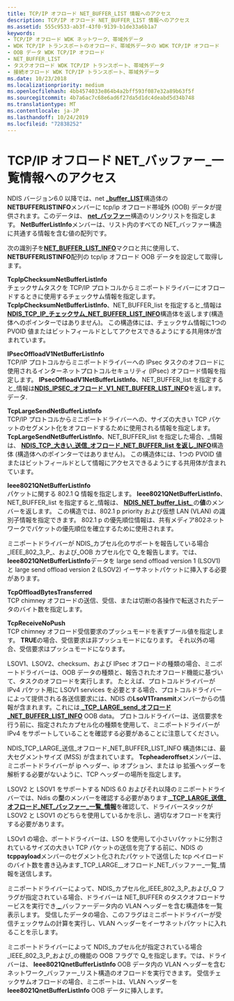 ```yaml
---
title: TCP/IP オフロード NET_BUFFER_LIST 情報へのアクセス
description: TCP/IP オフロード NET_BUFFER_LIST 情報へのアクセス
ms.assetid: 555c9533-ab3f-43f0-9139-b1de33a6b1a7
keywords:
- TCP/IP オフロード WDK ネットワーク、帯域外データ
- WDK TCP/IP トランスポートのオフロード、帯域外データの WDK TCP/IP オフロード
- OOB データ WDK TCP/IP オフロード
- NET_BUFFER_LIST
- タスクオフロード WDK TCP/IP トランスポート、帯域外データ
- 接続オフロード WDK TCP/IP トランスポート、帯域外データ
ms.date: 10/23/2018
ms.localizationpriority: medium
ms.openlocfilehash: 4bb4574033e864b4a2bff593f087e32a89b63f5f
ms.sourcegitcommit: 4b7a6ac7c68e6ad6f27da5d1dc4deabd5d34b748
ms.translationtype: MT
ms.contentlocale: ja-JP
ms.lasthandoff: 10/24/2019
ms.locfileid: "72838252"
---
```

# <a name="accessing-tcpip-offload-net_buffer_list-information"></a>TCP/IP オフロード NET\_バッファー\_一覧情報へのアクセス

NDIS バージョン6.0 以降では、net [ **\_buffer\_LIST**](https://docs.microsoft.com/windows-hardware/drivers/ddi/ndis/ns-ndis-_net_buffer_list)構造体の**NETBUFFERLISTINFO**メンバーに tcp/ip オフロード帯域外 (OOB) データが提供されます。このデータは、 [**net\_バッファー**](https://docs.microsoft.com/windows-hardware/drivers/ddi/ndis/ns-ndis-_net_buffer)構造のリンクリストを指定します。 **NetBufferListInfo**メンバーは、リスト内のすべての NET\_バッファー構造に共通する情報を含む値の配列です。

次の識別子を[**NET\_BUFFER\_LIST\_INFO**](https://docs.microsoft.com/windows-hardware/drivers/network/net-buffer-list-info)マクロと共に使用して、 **NETBUFFERLISTINFO**配列の tcp/ip オフロード OOB データを設定して取得します。

<a href="" id="tcpipchecksumnetbufferlistinfo"></a>**TcpIpChecksumNetBufferListInfo**  
チェックサムタスクを TCP/IP プロトコルからミニポートドライバーにオフロードするときに使用するチェックサム情報を指定します。 **TcpIpChecksumNetBufferListInfo**、NET\_BUFFER\_list を指定すると\_情報は[**NDIS\_TCP\_IP\_チェックサム\_NET\_BUFFER\_LIST\_INFO**](https://docs.microsoft.com/windows-hardware/drivers/ddi/ndis/ns-ndis-_ndis_tcp_ip_checksum_net_buffer_list_info)構造体を返します(構造体へのポインターではありません)。 この構造体には、チェックサム情報に1つの PVOID 値またはビットフィールドとしてアクセスできるようにする共用体が含まれています。

<a href="" id="ipsecoffloadv1netbufferlistinfo"></a>**IPsecOffloadV1NetBufferListInfo**  
TCP/IP プロトコルからミニポートドライバーへの IPsec タスクのオフロードに使用されるインターネットプロトコルセキュリティ (IPsec) オフロード情報を指定します。 **IPsecOffloadV1NetBufferListInfo**、NET\_BUFFER\_list を指定すると\_情報は[**NDIS\_IPSEC\_オフロード\_V1\_NET\_BUFFER\_LIST\_INFO**](https://docs.microsoft.com/windows-hardware/drivers/ddi/ndis/ns-ndis-_ndis_ipsec_offload_v1_net_buffer_list_info)を返します。データ.

<a href="" id="tcplargesendnetbufferlistinfo"></a>**TcpLargeSendNetBufferListInfo**  
TCP/IP プロトコルからミニポートドライバーへの、サイズの大きい TCP パケットのセグメント化をオフロードするために使用される情報を指定します。 **TcpLargeSendNetBufferListInfo**、NET\_BUFFER\_list を指定した場合、\_情報は、 [**NDIS\_TCP\_大きい\_送信\_オフロード\_NET\_BUFFER\_list を返し\_INFO**](https://docs.microsoft.com/windows-hardware/drivers/ddi/ndis/ns-ndis-_ndis_tcp_large_send_offload_net_buffer_list_info)構造体 (構造体へのポインターではありません)。 この構造体には、1つの PVOID 値またはビットフィールドとして情報にアクセスできるようにする共用体が含まれています。

<a href="" id="ieee8021qnetbufferlistinfo"></a>**Ieee8021QNetBufferListInfo**  
パケットに関する 802.1 Q 情報を指定します。 **Ieee8021QNetBufferListInfo**、NET\_BUFFER\_list を指定すると\_情報は、 [**NDIS\_NET\_buffer\_List\_** ](https://docs.microsoft.com/windows-hardware/drivers/ddi/ndis/ns-ndis-_ndis_net_buffer_list_8021q_info)の**値**のメンバーを返します。 この構造では、802.1 p priority および仮想 LAN (VLAN) の識別子情報を指定できます。 802.1 p の優先順位情報は、共有メディア802ネットワークでパケットの優先順位を確立するために使用されます。

ミニポートドライバーが NDIS\_カプセル化のサポートを報告している場合\_IEEE\_802\_3\_P\_、および\_OOB カプセル化で Q\_を報告します。では、 **Ieee8021QNetBufferListInfo**データを large send offload version 1 (LSOV1) と large send offload version 2 (LSOV2) イーサネットパケットに挿入する必要があります。

<a href="" id="tcpoffloadbytestransferred"></a>**TcpOffloadBytesTransferred**  
TCP chimney オフロードの送信、受信、または切断の各操作で転送されたデータのバイト数を指定します。

<a href="" id="tcpreceivenopush"></a>**TcpReceiveNoPush**  
TCP chimney オフロード受信要求のプッシュモードを表すブール値を指定します。 **TRUE**の場合、受信要求は非プッシュモードになります。 それ以外の場合、受信要求はプッシュモードになります。

LSOV1、LSOV2、checksum、および IPsec オフロードの種類の場合、ミニポートドライバーは、OOB データの種類と、報告されたオフロード機能に基づいて、タスクのオフロードを実行します。 たとえば、プロトコルドライバーが IPv4 パケット用に LSOV1 services を必要とする場合、プロトコルドライバーによって提供される各送信要求には、NDIS の**LsoV1Transmit**メンバーからの情報が含まれます。これには[ **\_TCP\_LARGE\_send\_オフロード\_NET\_BUFFER\_LIST\_INFO**](https://docs.microsoft.com/windows-hardware/drivers/ddi/ndis/ns-ndis-_ndis_tcp_large_send_offload_net_buffer_list_info) OOB data。 プロトコルドライバーは、送信要求を行う前に、指定されたカプセル化の種類を使用して、ミニポートドライバーが IPv4 をサポートしていることを確認する必要があることに注意してください。

NDIS\_TCP\_LARGE\_送信\_オフロード\_NET\_BUFFER\_LIST\_INFO 構造体には、最大セグメントサイズ (MSS) が含まれています。 **Tcpheaderoffset**メンバーは、ミニポートドライバーが ip ヘッダー、ip オプション、または ip 拡張ヘッダーを解析する必要がないように、TCP ヘッダーの場所を指定します。

LSOV2 と LSOV1 をサポートする NDIS 6.0 およびそれ以降のミニポートドライバーでは、Ndis の**型**のメンバーを確認する必要があります[ **\_TCP\_LARGE\_送信\_オフロード\_NET\_バッファー\_一覧\_情報**](https://docs.microsoft.com/windows-hardware/drivers/ddi/ndis/ns-ndis-_ndis_tcp_large_send_offload_net_buffer_list_info)を確認して、ドライバースタックが LSOV2 と LSOV1 のどちらを使用しているかを示し、適切なオフロードを実行する必要があります。

LSOv1 の場合、ポートドライバーは、LSO を使用して小さいパケットに分割されているサイズの大きい TCP パケットの送信を完了する前に、NDIS の**tcppayload**メンバーのセグメント化されたパケットで送信した tcp ペイロードのバイト数を書き込みます\_TCP\_LARGE\_\_オフロード\_NET\_バッファー\_一覧\_情報を送信します。

ミニポートドライバーによって、NDIS\_カプセル化\_IEEE\_802\_3\_P\_および\_Q フラグが指定されている場合、ドライバーは NET\_BUFFER のタスクオフロードサービスを実行でき[ **\_** ](https://docs.microsoft.com/windows-hardware/drivers/ddi/ndis/ns-ndis-_net_buffer_list)バッファーデータ内の VLAN ヘッダーを含む構造体を一覧表示します。 受信したデータの場合、このフラグはミニポートドライバーが受信チェックサムの計算を実行し、VLAN ヘッダーをイーサネットパケットに入れることを示します。

ミニポートドライバーによって NDIS\_カプセル化が指定されている場合\_IEEE\_802\_3\_P\_および\_の機能の OOB フラグで Q\_を指定します。では、ドライバーは、 **Ieee8021QnetBufferListInfo** OOB データ内の VLAN ヘッダーを含むネットワーク\_バッファー\_リスト構造のオフロードを実行できます。 受信チェックサムオフロードの場合、ミニポートは、VLAN ヘッダーを**Ieee8021QnetBufferListInfo** OOB データに挿入します。

 

 





